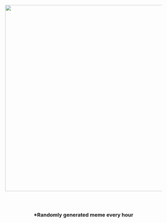 <p align="center">
        <img src="https://i.redd.it/eathhhfjcwp91.png" width="600" height="600">
        </p>
        <h3 align="center">‎‎‎‎‎‎‎‎‎‎‎‎‎‎‎‎‎‎‎‎‎‎‎‎‎‎‎‎‎‎‎‎‎‎‎‎‎‎‎‎‎‎‎‎‎‎‎‎‎‎‎‎‎‎‎‎‎‎‎‎‎‎‎‎‎‎‎‎‎‎‎‎‎‎‎‎‎‎‎‎‎</h3>
        <h3 align="center">*Randomly generated meme every hour</h3>
    